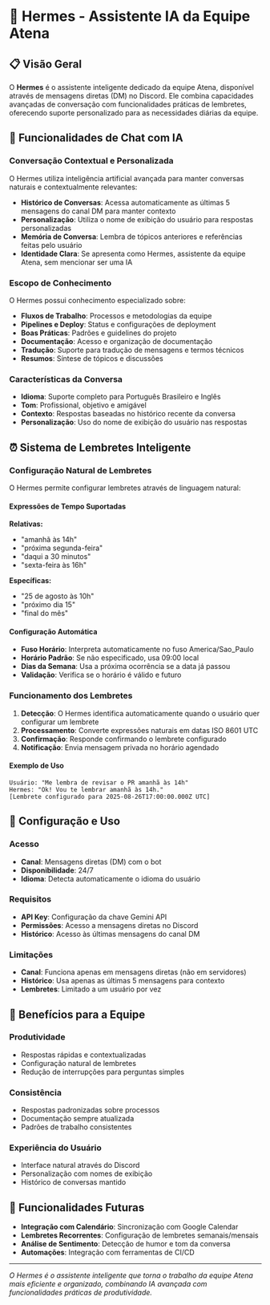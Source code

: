# 🤖 Hermes - Assistente IA da Equipe Atena

## 📋 Visão Geral

O **Hermes** é o assistente inteligente dedicado da equipe Atena, disponível através de mensagens diretas (DM) no Discord. Ele combina capacidades avançadas de conversação com funcionalidades práticas de lembretes, oferecendo suporte personalizado para as necessidades diárias da equipe.

## 🧠 Funcionalidades de Chat com IA

### **Conversação Contextual e Personalizada**

O Hermes utiliza inteligência artificial avançada para manter conversas naturais e contextualmente relevantes:

- **Histórico de Conversas**: Acessa automaticamente as últimas 5 mensagens do canal DM para manter contexto
- **Personalização**: Utiliza o nome de exibição do usuário para respostas personalizadas
- **Memória de Conversa**: Lembra de tópicos anteriores e referências feitas pelo usuário
- **Identidade Clara**: Se apresenta como Hermes, assistente da equipe Atena, sem mencionar ser uma IA

### **Escopo de Conhecimento**

O Hermes possui conhecimento especializado sobre:

- **Fluxos de Trabalho**: Processos e metodologias da equipe
- **Pipelines e Deploy**: Status e configurações de deployment
- **Boas Práticas**: Padrões e guidelines do projeto
- **Documentação**: Acesso e organização de documentação
- **Tradução**: Suporte para tradução de mensagens e termos técnicos
- **Resumos**: Síntese de tópicos e discussões

### **Características da Conversa**

- **Idioma**: Suporte completo para Português Brasileiro e Inglês
- **Tom**: Profissional, objetivo e amigável
- **Contexto**: Respostas baseadas no histórico recente da conversa
- **Personalização**: Uso do nome de exibição do usuário nas respostas

## ⏰ Sistema de Lembretes Inteligente

### **Configuração Natural de Lembretes**

O Hermes permite configurar lembretes através de linguagem natural:

#### **Expressões de Tempo Suportadas**

**Relativas:**
- "amanhã às 14h"
- "próxima segunda-feira"
- "daqui a 30 minutos"
- "sexta-feira às 16h"

**Específicas:**
- "25 de agosto às 10h"
- "próximo dia 15"
- "final do mês"

#### **Configuração Automática**

- **Fuso Horário**: Interpreta automaticamente no fuso America/Sao_Paulo
- **Horário Padrão**: Se não especificado, usa 09:00 local
- **Dias da Semana**: Usa a próxima ocorrência se a data já passou
- **Validação**: Verifica se o horário é válido e futuro

### **Funcionamento dos Lembretes**

1. **Detecção**: O Hermes identifica automaticamente quando o usuário quer configurar um lembrete
2. **Processamento**: Converte expressões naturais em datas ISO 8601 UTC
3. **Confirmação**: Responde confirmando o lembrete configurado
4. **Notificação**: Envia mensagem privada no horário agendado

#### **Exemplo de Uso**

```
Usuário: "Me lembra de revisar o PR amanhã às 14h"
Hermes: "Ok! Vou te lembrar amanhã às 14h."
[Lembrete configurado para 2025-08-26T17:00:00.000Z UTC]
```

## 🔧 Configuração e Uso

### **Acesso**

- **Canal**: Mensagens diretas (DM) com o bot
- **Disponibilidade**: 24/7
- **Idioma**: Detecta automaticamente o idioma do usuário

### **Requisitos**

- **API Key**: Configuração da chave Gemini API
- **Permissões**: Acesso a mensagens diretas no Discord
- **Histórico**: Acesso às últimas mensagens do canal DM

### **Limitações**

- **Canal**: Funciona apenas em mensagens diretas (não em servidores)
- **Histórico**: Usa apenas as últimas 5 mensagens para contexto
- **Lembretes**: Limitado a um usuário por vez

## 🎯 Benefícios para a Equipe

### **Produtividade**
- Respostas rápidas e contextualizadas
- Configuração natural de lembretes
- Redução de interrupções para perguntas simples

### **Consistência**
- Respostas padronizadas sobre processos
- Documentação sempre atualizada
- Padrões de trabalho consistentes

### **Experiência do Usuário**
- Interface natural através do Discord
- Personalização com nomes de exibição
- Histórico de conversas mantido

## 🔮 Funcionalidades Futuras

- **Integração com Calendário**: Sincronização com Google Calendar
- **Lembretes Recorrentes**: Configuração de lembretes semanais/mensais
- **Análise de Sentimento**: Detecção de humor e tom da conversa
- **Automações**: Integração com ferramentas de CI/CD

---

*O Hermes é o assistente inteligente que torna o trabalho da equipe Atena mais eficiente e organizado, combinando IA avançada com funcionalidades práticas de produtividade.*
